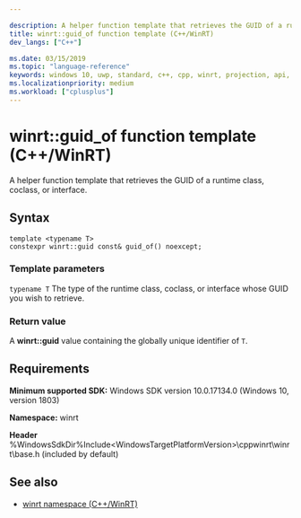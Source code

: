 ```yaml
---

description: A helper function template that retrieves the GUID of a runtime class, coclass, or interface.
title: winrt::guid_of function template (C++/WinRT)
dev_langs: ["C++"]

ms.date: 03/15/2019
ms.topic: "language-reference"
keywords: windows 10, uwp, standard, c++, cpp, winrt, projection, api, reference, GUID
ms.localizationpriority: medium
ms.workload: ["cplusplus"]
---
```


# winrt::guid_of function template (C++/WinRT)

A helper function template that retrieves the GUID of a runtime class, coclass, or interface.

## Syntax
```cppwinrt
template <typename T>
constexpr winrt::guid const& guid_of() noexcept;
```

### Template parameters

`typename T`
The type of the runtime class, coclass, or interface whose GUID you wish to retrieve.

### Return value 

A **winrt::guid** value containing the globally unique identifier of `T`.

## Requirements

**Minimum supported SDK:** Windows SDK version 10.0.17134.0 (Windows 10, version 1803)

**Namespace:** winrt

**Header** %WindowsSdkDir%Include\<WindowsTargetPlatformVersion>\cppwinrt\winrt\base.h (included by default)

## See also 
* [winrt namespace (C++/WinRT)](winrt.md)
